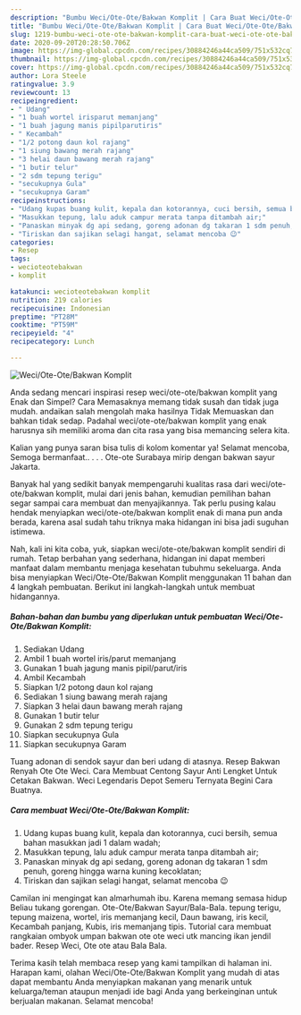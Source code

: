 ```yaml
---
description: "Bumbu Weci/Ote-Ote/Bakwan Komplit | Cara Buat Weci/Ote-Ote/Bakwan Komplit Yang Lezat"
title: "Bumbu Weci/Ote-Ote/Bakwan Komplit | Cara Buat Weci/Ote-Ote/Bakwan Komplit Yang Lezat"
slug: 1219-bumbu-weci-ote-ote-bakwan-komplit-cara-buat-weci-ote-ote-bakwan-komplit-yang-lezat
date: 2020-09-20T20:28:50.706Z
image: https://img-global.cpcdn.com/recipes/30884246a44ca509/751x532cq70/weciote-otebakwan-komplit-foto-resep-utama.jpg
thumbnail: https://img-global.cpcdn.com/recipes/30884246a44ca509/751x532cq70/weciote-otebakwan-komplit-foto-resep-utama.jpg
cover: https://img-global.cpcdn.com/recipes/30884246a44ca509/751x532cq70/weciote-otebakwan-komplit-foto-resep-utama.jpg
author: Lora Steele
ratingvalue: 3.9
reviewcount: 13
recipeingredient:
- " Udang"
- "1 buah wortel irisparut memanjang"
- "1 buah jagung manis pipilparutiris"
- " Kecambah"
- "1/2 potong daun kol rajang"
- "1 siung bawang merah rajang"
- "3 helai daun bawang merah rajang"
- "1 butir telur"
- "2 sdm tepung terigu"
- "secukupnya Gula"
- "secukupnya Garam"
recipeinstructions:
- "Udang kupas buang kulit, kepala dan kotorannya, cuci bersih, semua bahan masukkan jadi 1 dalam wadah;"
- "Masukkan tepung, lalu aduk campur merata tanpa ditambah air;"
- "Panaskan minyak dg api sedang, goreng adonan dg takaran 1 sdm penuh, goreng hingga warna kuning kecoklatan;"
- "Tiriskan dan sajikan selagi hangat, selamat mencoba 😉"
categories:
- Resep
tags:
- wecioteotebakwan
- komplit

katakunci: wecioteotebakwan komplit 
nutrition: 219 calories
recipecuisine: Indonesian
preptime: "PT28M"
cooktime: "PT59M"
recipeyield: "4"
recipecategory: Lunch

---
```



![Weci/Ote-Ote/Bakwan Komplit](https://img-global.cpcdn.com/recipes/30884246a44ca509/751x532cq70/weciote-otebakwan-komplit-foto-resep-utama.jpg)

Anda sedang mencari inspirasi resep weci/ote-ote/bakwan komplit yang Enak dan Simpel? Cara Memasaknya memang tidak susah dan tidak juga mudah. andaikan salah mengolah maka hasilnya Tidak Memuaskan dan bahkan tidak sedap. Padahal weci/ote-ote/bakwan komplit yang enak harusnya sih memiliki aroma dan cita rasa yang bisa memancing selera kita.

Kalian yang punya saran bisa tulis di kolom komentar ya! Selamat mencoba, Semoga bermanfaat.. . . . Ote-ote Surabaya mirip dengan bakwan sayur Jakarta.

Banyak hal yang sedikit banyak mempengaruhi kualitas rasa dari weci/ote-ote/bakwan komplit, mulai dari jenis bahan, kemudian pemilihan bahan segar sampai cara membuat dan menyajikannya. Tak perlu pusing kalau hendak menyiapkan weci/ote-ote/bakwan komplit enak di mana pun anda berada, karena asal sudah tahu triknya maka hidangan ini bisa jadi suguhan istimewa.


Nah, kali ini kita coba, yuk, siapkan weci/ote-ote/bakwan komplit sendiri di rumah. Tetap berbahan yang sederhana, hidangan ini dapat memberi manfaat dalam membantu menjaga kesehatan tubuhmu sekeluarga. Anda bisa menyiapkan Weci/Ote-Ote/Bakwan Komplit menggunakan 11 bahan dan 4 langkah pembuatan. Berikut ini langkah-langkah untuk membuat hidangannya.

<!--inarticleads1-->

##### Bahan-bahan dan bumbu yang diperlukan untuk pembuatan Weci/Ote-Ote/Bakwan Komplit:

1. Sediakan  Udang
1. Ambil 1 buah wortel iris/parut memanjang
1. Gunakan 1 buah jagung manis pipil/parut/iris
1. Ambil  Kecambah
1. Siapkan 1/2 potong daun kol rajang
1. Sediakan 1 siung bawang merah rajang
1. Siapkan 3 helai daun bawang merah rajang
1. Gunakan 1 butir telur
1. Gunakan 2 sdm tepung terigu
1. Siapkan secukupnya Gula
1. Siapkan secukupnya Garam


Tuang adonan di sendok sayur dan beri udang di atasnya. Resep Bakwan Renyah Ote Ote Weci. Cara Membuat Centong Sayur Anti Lengket Untuk Cetakan Bakwan. Weci Legendaris Depot Semeru Ternyata Begini Cara Buatnya. 

<!--inarticleads2-->

##### Cara membuat Weci/Ote-Ote/Bakwan Komplit:

1. Udang kupas buang kulit, kepala dan kotorannya, cuci bersih, semua bahan masukkan jadi 1 dalam wadah;
1. Masukkan tepung, lalu aduk campur merata tanpa ditambah air;
1. Panaskan minyak dg api sedang, goreng adonan dg takaran 1 sdm penuh, goreng hingga warna kuning kecoklatan;
1. Tiriskan dan sajikan selagi hangat, selamat mencoba 😉


Camilan ini mengingat kan almarhumah ibu. Karena memang semasa hidup Beliau tukang gorengan. Ote-Ote/Bakwan Sayur/Bala-Bala. tepung terigu, tepung maizena, wortel, iris memanjang kecil, Daun bawang, iris kecil, Kecambah panjang, Kubis, iris memanjang tipis. Tutorial cara membuat rangkaian ombyok umpan bakwan ote ote weci utk mancing ikan jendil bader. Resep Weci, Ote ote atau Bala Bala. 

Terima kasih telah membaca resep yang kami tampilkan di halaman ini. Harapan kami, olahan Weci/Ote-Ote/Bakwan Komplit yang mudah di atas dapat membantu Anda menyiapkan makanan yang menarik untuk keluarga/teman ataupun menjadi ide bagi Anda yang berkeinginan untuk berjualan makanan. Selamat mencoba!
